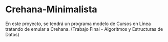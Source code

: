 # Crehana-Minimalista
En este proyecto, se tendrá un programa modelo de Cursos en Línea tratando de emular a Crehana. (Trabajo Final - Algoritmos y Estructuras de Datos)
